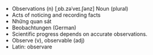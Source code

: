 - Observations (n)	[ˌɒb.zəˈveɪ.ʃənz]	Noun (plural)
- Acts of noticing and recording facts
- Những quan sát
- Beobachtungen (German)
- Scientific progress depends on accurate observations.
- Observe (v), observable (adj)
- Latin: observare